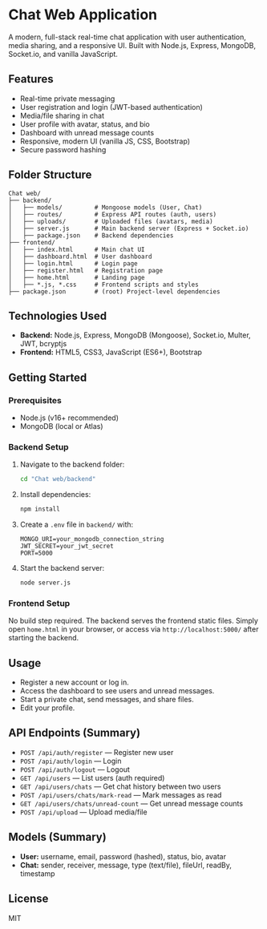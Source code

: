 # Chat Web Application

A modern, full-stack real-time chat application with user authentication, media sharing, and a responsive UI. Built with Node.js, Express, MongoDB, Socket.io, and vanilla JavaScript.

## Features

- Real-time private messaging
- User registration and login (JWT-based authentication)
- Media/file sharing in chat
- User profile with avatar, status, and bio
- Dashboard with unread message counts
- Responsive, modern UI (vanilla JS, CSS, Bootstrap)
- Secure password hashing

## Folder Structure

```
Chat web/
├── backend/
│   ├── models/         # Mongoose models (User, Chat)
│   ├── routes/         # Express API routes (auth, users)
│   ├── uploads/        # Uploaded files (avatars, media)
│   ├── server.js       # Main backend server (Express + Socket.io)
│   ├── package.json    # Backend dependencies
├── frontend/
│   ├── index.html      # Main chat UI
│   ├── dashboard.html  # User dashboard
│   ├── login.html      # Login page
│   ├── register.html   # Registration page
│   ├── home.html       # Landing page
│   ├── *.js, *.css     # Frontend scripts and styles
├── package.json        # (root) Project-level dependencies
```

## Technologies Used

- **Backend:** Node.js, Express, MongoDB (Mongoose), Socket.io, Multer, JWT, bcryptjs
- **Frontend:** HTML5, CSS3, JavaScript (ES6+), Bootstrap

## Getting Started

### Prerequisites
- Node.js (v16+ recommended)
- MongoDB (local or Atlas)

### Backend Setup
1. Navigate to the backend folder:
   ```sh
   cd "Chat web/backend"
   ```
2. Install dependencies:
   ```sh
   npm install
   ```
3. Create a `.env` file in `backend/` with:
   ```env
   MONGO_URI=your_mongodb_connection_string
   JWT_SECRET=your_jwt_secret
   PORT=5000
   ```
4. Start the backend server:
   ```sh
   node server.js
   ```

### Frontend Setup
No build step required. The backend serves the frontend static files. Simply open `home.html` in your browser, or access via `http://localhost:5000/` after starting the backend.

## Usage
- Register a new account or log in.
- Access the dashboard to see users and unread messages.
- Start a private chat, send messages, and share files.
- Edit your profile.

## API Endpoints (Summary)
- `POST /api/auth/register` — Register new user
- `POST /api/auth/login` — Login
- `POST /api/auth/logout` — Logout
- `GET /api/users` — List users (auth required)
- `GET /api/users/chats` — Get chat history between two users
- `POST /api/users/chats/mark-read` — Mark messages as read
- `GET /api/users/chats/unread-count` — Get unread message counts
- `POST /api/upload` — Upload media/file

## Models (Summary)
- **User:** username, email, password (hashed), status, bio, avatar
- **Chat:** sender, receiver, message, type (text/file), fileUrl, readBy, timestamp

## License
MIT 